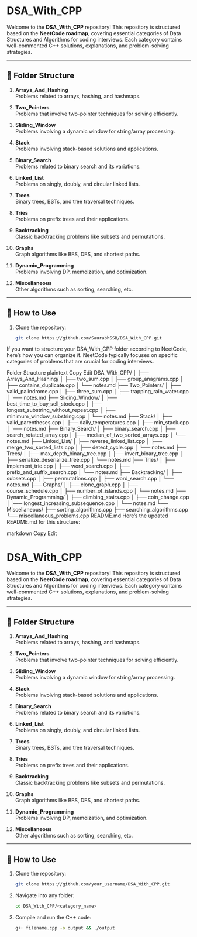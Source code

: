 # DSA_With_CPP

Welcome to the **DSA_With_CPP** repository! This repository is structured based on the **NeetCode roadmap**, covering essential categories of Data Structures and Algorithms for coding interviews. Each category contains well-commented C++ solutions, explanations, and problem-solving strategies.

---

## 📂 Folder Structure

1. **Arrays_And_Hashing**  
   Problems related to arrays, hashing, and hashmaps.
   
2. **Two_Pointers**  
   Problems that involve two-pointer techniques for solving efficiently.
   
3. **Sliding_Window**  
   Problems involving a dynamic window for string/array processing.
   
4. **Stack**  
   Problems involving stack-based solutions and applications.
   
5. **Binary_Search**  
   Problems related to binary search and its variations.
   
6. **Linked_List**  
   Problems on singly, doubly, and circular linked lists.
   
7. **Trees**  
   Binary trees, BSTs, and tree traversal techniques.
   
8. **Tries**  
   Problems on prefix trees and their applications.
   
9. **Backtracking**  
   Classic backtracking problems like subsets and permutations.
   
10. **Graphs**  
    Graph algorithms like BFS, DFS, and shortest paths.
    
11. **Dynamic_Programming**  
    Problems involving DP, memoization, and optimization.
    
12. **Miscellaneous**  
    Other algorithms such as sorting, searching, etc.

---

## 🚀 How to Use

1. Clone the repository:
   ```bash
   git clone https://github.com/SaurabhSSB/DSA_With_CPP.git


If you want to structure your DSA_With_CPP folder according to NeetCode, here’s how you can organize it. NeetCode typically focuses on specific categories of problems that are crucial for coding interviews.

Folder Structure
plaintext
Copy
Edit
DSA_With_CPP/
│
├── Arrays_And_Hashing/
│   ├── two_sum.cpp
│   ├── group_anagrams.cpp
│   ├── contains_duplicate.cpp
│   └── notes.md
├── Two_Pointers/
│   ├── valid_palindrome.cpp
│   ├── three_sum.cpp
│   ├── trapping_rain_water.cpp
│   └── notes.md
├── Sliding_Window/
│   ├── best_time_to_buy_sell_stock.cpp
│   ├── longest_substring_without_repeat.cpp
│   ├── minimum_window_substring.cpp
│   └── notes.md
├── Stack/
│   ├── valid_parentheses.cpp
│   ├── daily_temperatures.cpp
│   ├── min_stack.cpp
│   └── notes.md
├── Binary_Search/
│   ├── binary_search.cpp
│   ├── search_rotated_array.cpp
│   ├── median_of_two_sorted_arrays.cpp
│   └── notes.md
├── Linked_List/
│   ├── reverse_linked_list.cpp
│   ├── merge_two_sorted_lists.cpp
│   ├── detect_cycle.cpp
│   └── notes.md
├── Trees/
│   ├── max_depth_binary_tree.cpp
│   ├── invert_binary_tree.cpp
│   ├── serialize_deserialize_tree.cpp
│   └── notes.md
├── Tries/
│   ├── implement_trie.cpp
│   ├── word_search.cpp
│   ├── prefix_and_suffix_search.cpp
│   └── notes.md
├── Backtracking/
│   ├── subsets.cpp
│   ├── permutations.cpp
│   ├── word_search.cpp
│   └── notes.md
├── Graphs/
│   ├── clone_graph.cpp
│   ├── course_schedule.cpp
│   ├── number_of_islands.cpp
│   └── notes.md
├── Dynamic_Programming/
│   ├── climbing_stairs.cpp
│   ├── coin_change.cpp
│   ├── longest_increasing_subsequence.cpp
│   └── notes.md
└── Miscellaneous/
    ├── sorting_algorithms.cpp
    ├── searching_algorithms.cpp
    └── miscellaneous_problems.cpp
README.md
Here’s the updated README.md for this structure:

markdown
Copy
Edit
# DSA_With_CPP

Welcome to the **DSA_With_CPP** repository! This repository is structured based on the **NeetCode roadmap**, covering essential categories of Data Structures and Algorithms for coding interviews. Each category contains well-commented C++ solutions, explanations, and problem-solving strategies.

---

## 📂 Folder Structure

1. **Arrays_And_Hashing**  
   Problems related to arrays, hashing, and hashmaps.
   
2. **Two_Pointers**  
   Problems that involve two-pointer techniques for solving efficiently.
   
3. **Sliding_Window**  
   Problems involving a dynamic window for string/array processing.
   
4. **Stack**  
   Problems involving stack-based solutions and applications.
   
5. **Binary_Search**  
   Problems related to binary search and its variations.
   
6. **Linked_List**  
   Problems on singly, doubly, and circular linked lists.
   
7. **Trees**  
   Binary trees, BSTs, and tree traversal techniques.
   
8. **Tries**  
   Problems on prefix trees and their applications.
   
9. **Backtracking**  
   Classic backtracking problems like subsets and permutations.
   
10. **Graphs**  
    Graph algorithms like BFS, DFS, and shortest paths.
    
11. **Dynamic_Programming**  
    Problems involving DP, memoization, and optimization.
    
12. **Miscellaneous**  
    Other algorithms such as sorting, searching, etc.

---

## 🚀 How to Use

1. Clone the repository:
   ```bash
   git clone https://github.com/your_username/DSA_With_CPP.git
   ```
2. Navigate into any folder:
   ```bash
   cd DSA_With_CPP/<category_name>
   ```
3. Compile and run the C++ code:
   ```bash
   g++ filename.cpp -o output && ./output
   ```
